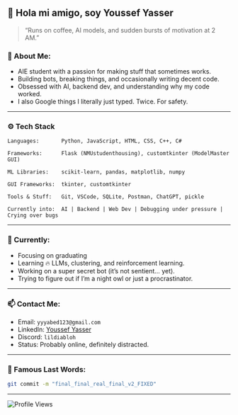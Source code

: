 ## 👋 Hola mi amigo, soy Youssef Yasser

> “Runs on coffee, AI models, and sudden bursts of motivation at 2 AM.”

### 🧠 About Me:
-  AIE student with a passion for making stuff that sometimes works.
-  Building bots, breaking things, and occasionally writing decent code.
-  Obsessed with AI, backend dev, and understanding why my code worked.
-  I also Google things I literally just typed. Twice. For safety.

---

### ⚙️ Tech Stack

```
Languages:       Python, JavaScript, HTML, CSS, C++, C#

Frameworks:      Flask (NMUstudenthousing), customtkinter (ModelMaster GUI)

ML Libraries:    scikit-learn, pandas, matplotlib, numpy

GUI Frameworks:  tkinter, customtkinter

Tools & Stuff:   Git, VSCode, SQLite, Postman, ChatGPT, pickle

Currently into:  AI | Backend | Web Dev | Debugging under pressure | Crying over bugs
```

---

### 🔭 Currently:
- Focusing on graduating
- Learning 🔥 LLMs, clustering, and reinforcement learning.
- Working on a super secret bot (it’s not sentient… yet).
- Trying to figure out if I’m a night owl or just a procrastinator.

---

### 📫 Contact Me:
- Email: `yyyabed123@gmail.com`
- LinkedIn: [Youssef Yasser](https://www.linkedin.com/in/youssef-yasser-aa1a21264)
- Discord: `lildiabloh`
- Status: Probably online, definitely distracted.

---

### 💬 Famous Last Words:

```bash
git commit -m "final_final_real_final_v2_FIXED"
```

---

![Profile Views](https://komarev.com/ghpvc/?username=Lordiod&color=blue)
